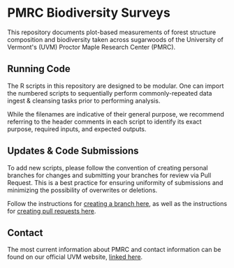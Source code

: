 # PMRC Biodiversity Surveys
This repository documents plot-based measurements of forest structure composition and biodiversity taken across sugarwoods of the University of Vermont's (UVM) Proctor Maple Research Center (PMRC).

## Running Code
The R scripts in this repository are designed to be modular. One can import the numbered scripts to sequentially perform commonly-repeated data ingest & cleansing tasks prior to performing analysis.

While the filenames are indicative of their general purpose, we recommend referring to the header comments in each script to identify its exact purpose, required inputs, and expected outputs.

## Updates & Code Submissions
To add new scripts, please follow the convention of creating personal branches for changes and submitting your branches for review via Pull Request. This is a best practice for ensuring uniformity of submissions and minimizing the possibility of overwrites or deletions.

Follow the instructions for [creating a branch here](https://docs.github.com/en/pull-requests/collaborating-with-pull-requests/proposing-changes-to-your-work-with-pull-requests/creating-and-deleting-branches-within-your-repository), as well as the instructions for [creating pull requests here](https://docs.github.com/en/pull-requests/collaborating-with-pull-requests/proposing-changes-to-your-work-with-pull-requests/creating-a-pull-request).

## Contact
The most current information about PMRC and contact information can be found on our official UVM website, [linked here](https://www.uvm.edu/cals/proctor-maple-research-center).